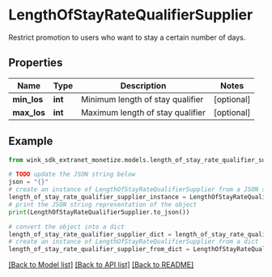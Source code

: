# LengthOfStayRateQualifierSupplier

Restrict promotion to users who want to stay a certain number of days.

## Properties

Name | Type | Description | Notes
------------ | ------------- | ------------- | -------------
**min_los** | **int** | Minimum length of stay qualifier | [optional] 
**max_los** | **int** | Maximum length of stay qualifier | [optional] 

## Example

```python
from wink_sdk_extranet_monetize.models.length_of_stay_rate_qualifier_supplier import LengthOfStayRateQualifierSupplier

# TODO update the JSON string below
json = "{}"
# create an instance of LengthOfStayRateQualifierSupplier from a JSON string
length_of_stay_rate_qualifier_supplier_instance = LengthOfStayRateQualifierSupplier.from_json(json)
# print the JSON string representation of the object
print(LengthOfStayRateQualifierSupplier.to_json())

# convert the object into a dict
length_of_stay_rate_qualifier_supplier_dict = length_of_stay_rate_qualifier_supplier_instance.to_dict()
# create an instance of LengthOfStayRateQualifierSupplier from a dict
length_of_stay_rate_qualifier_supplier_from_dict = LengthOfStayRateQualifierSupplier.from_dict(length_of_stay_rate_qualifier_supplier_dict)
```
[[Back to Model list]](../README.md#documentation-for-models) [[Back to API list]](../README.md#documentation-for-api-endpoints) [[Back to README]](../README.md)


